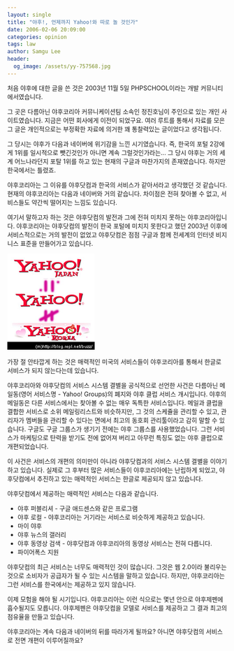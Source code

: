 ```yaml
---
layout: single
title: "야후!, 언제까지 Yahoo!와 따로 놀 것인가"
date: 2006-02-06 20:09:00
categories: opinion
tags: law
author: Samgu Lee
header:
  og_image: /assets/yy-757568.jpg
---
```


처음 야후에 대한 글을 쓴 것은 2003년 11월 5일 PHPSCHOOL이라는 개발 커뮤니티에서였습니다.

그 곳은 다름아닌 야후코리아 커뮤니케이션팀 소속인 정진호님이 주인으로 있는 개인 사이트였습니다. 지금은 어떤 회사에게 이전이 되었구요. 여러 루트를 통해서 자료를 모은 그 글은 개인적으로는 부정확한 자료에 의거한 꽤 통찰력있는 글이었다고 생각됩니다.

그 당시는 야후가 다음과 네이버에 위기감을 느낀 시기였습니다. 즉, 한국의 포털 2강에게 1위를 일시적으로 뺏긴것인가 아니면 계속 그럴것인가라는... 그 당시 야후는 거의 세계 어느나라던지 포탈 1위를 하고 있는 현재의 구글과 마찬가지의 존재였습니다. 하지만 한국에서는 틀렸죠.

야후코리아는 그 이유를 야후닷컴과 한국의 서비스가 같아서라고 생각했던 것 같습니다. 현재의 야후코리아는 다음과 네이버와 거의 같습니다. 차이점은 전혀 찾아볼 수 없고, 서비스들도 약간씩 떨어지는 느낌도 있습니다.

여기서 말하고자 하는 것은 야후닷컴의 발전과 그에 전혀 미치지 못하는 야후코리아입니다. 야후코리아는 야후닷컴의 발전이 한국 포털에 미치지 못한다고 했던 2003년 이후에 서비스적으로는 거의 발전이 없었고 야후닷컴은 점점 구글과 함께 전세계의 인터넷 비지니스 표준을 만들어가고 있습니다.

![야후 != 야후코리아](/assets/yy-757568.jpg)

가장 절 안타깝게 하는 것은 매력적인 미국의 서비스들이 야후코리아를 통해서 한글로 서비스가 되지 않는다는데 있습니다.

야후코리아와 야후닷컴의 서비스 시스템 결별을 공식적으로 선언한 사건은 다름아닌 메일동(영어 서비스명 - Yahoo! Groups)의 폐지와 야후 클럽 서비스 개시입니다. 야후의 메일동은 다른 서비스에서는 찾아볼 수 없는 매우 독특한 서비스입니다. 메일과 클럽을 결합한 서비스로 소위 메일링리스트와 비슷하지만, 그 것의 스케쥴을 관리할 수 있고, 관리자가 멤버들을 관리할 수 있다는 면에서 최고의 동호회 관리툴이라고 감히 말할 수 있습니다. 구글도 구글 그룹스가 생기기 전에는 야후 그룹스를 사용했었습니다. 그런 서비스가 마케팅으로 탄력을 받기도 전에 없어져 버리고 아무런 특징도 없는 야후 클럽으로 개편되었습니다.

이 사건은 서비스의 개편의 의미만이 아니라 야후닷컴과의 서비스 시스템 결별을 이야기하고 있습니다. 실제로 그 후부터 많은 서비스들이 야후코리아에는 난립하게 되었고, 야후닷컴에서 추진하고 있는 매력적인 서비스는 한글로 제공되지 않고 있습니다.

야후닷컴에서 제공하는 매력적인 서비스는 다음과 같습니다.

- 야후 퍼블리셔 - 구글 애드센스와 같은 프로그램
- 야후 로컬 - 야후코리아는 거기라는 서비스로 비슷하게 제공하고 있습니다.
- 마이 야후
- 야후 뉴스의 갤러리
- 야후 동영상 검색 - 야후닷컴과 야후코리아의 동영상 서비스는 전혀 다릅니다.
- 파이어폭스 지원

야후닷컴의 최근 서비스는 너무도 매력적인 것이 많습니다. 그것은 웹 2.0이라 불리우는 것으로 소비자가 공급자가 될 수 있는 시스템을 말하고 있습니다. 하지만, 야후코리아는 그런 서비스를 한국에서는 제공하고 있지 않습니다.

이제 모험을 해야 될 시기입니다. 야후코리아는 이런 식으로는 몇년 안으로 야후제펜에 흡수될지도 모릅니다. 야후제펜은 야후닷컴을 모델로 서비스를 제공하고 그 결과 최고의 점유율을 만들고 있습니다.

야후코리아는 계속 다음과 네이버의 뒤를 따라가게 될까요? 아니면 야후닷컴의 서비스로 전면 개편이 이루어질까요?

